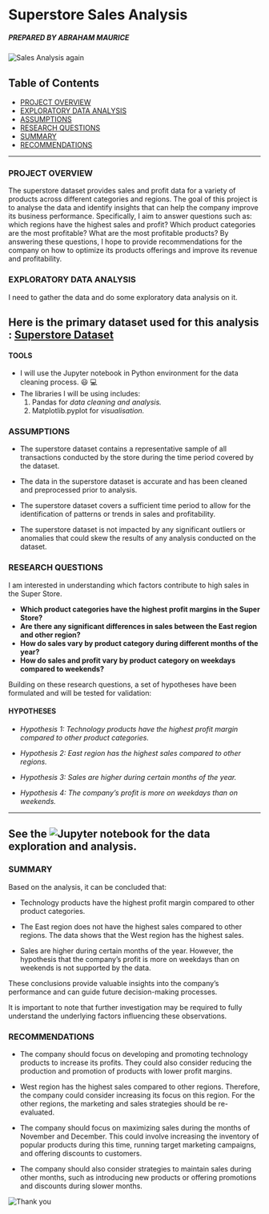 # Superstore Sales Analysis
##### *PREPARED BY ABRAHAM MAURICE* 

![Sales Analysis again](https://github.com/user-attachments/assets/dc17f806-3985-4f6e-8a51-9c2e6a3602bd)

## Table of Contents

- [PROJECT OVERVIEW](#project-overview)
- [EXPLORATORY DATA ANALYSIS](#exploratory-data-analysis)
- [ASSUMPTIONS](#assumptions)
- [RESEARCH QUESTIONS](#research-questions)
- [SUMMARY](#summary)
- [RECOMMENDATIONS](#recommendations)

---

### PROJECT OVERVIEW 
The superstore dataset provides sales and profit data for a variety of products across different categories and regions. 
The goal of this project is to analyse the data and identify insights that can help the company improve its business performance. 
Specifically, I aim to answer questions such as: which regions have the highest sales and profit? Which product categories are the most profitable? What are the most profitable products? 
By answering these questions, I hope to provide recommendations for the company on how to optimize its products offerings and improve its revenue and profitability. 

### EXPLORATORY DATA ANALYSIS
I need to gather the data and do some exploratory data analysis on it. 

**Here is the primary dataset used for this analysis : [Superstore Dataset](https://www.kaggle.com/datasets/vivek468/superstore-dataset-final)**
---

 #### TOOLS 
- I will use the Jupyter notebook in Python environment for the data cleaning process. 😃 💻
- The libraries I will be using includes:
  1. Pandas for *data cleaning and analysis.*
  2. Matplotlib.pyplot for *visualisation.*
 
### ASSUMPTIONS

- The superstore dataset contains a representative sample of all transactions conducted by the store during the time period covered by the dataset. 

- The data in the superstore dataset is accurate and has been cleaned and preprocessed prior to analysis. 

- The superstore dataset covers a sufficient time period to allow for the identification of patterns or trends in sales and profitability. 

- The superstore dataset is not impacted by any significant outliers or anomalies that could skew the results of any analysis conducted on the dataset. 

 
### RESEARCH QUESTIONS 
I am interested in understanding which factors contribute to high sales in the Super Store. 

- **Which product categories have the highest profit margins in the Super Store?**
- **Are there any significant differences in sales between the East region and other region?**
- **How do sales vary by product category during different months of the year?**
- **How do sales and profit vary by product category on weekdays compared to weekends?** 

Building on these research questions, a set of hypotheses have been formulated and will be tested for validation: 

#### HYPOTHESES 

- _Hypothesis 1: Technology products have the highest profit margin compared to other product categories._

- _Hypothesis 2: East region has the highest sales compared to other regions._ 

- _Hypothesis 3: Sales are higher during certain months of the year._

- _Hypothesis 4: The company’s profit is more on weekdays than on weekends._

---

**See the ![Jupyter notebook](https://github.com/AbrahamtheAnalyst/Superstore-Sales-Analysis-Using-Python/blob/main/Superstore%20Sales%20Analysis.ipynb) for the data exploration and analysis.**
---

### SUMMARY 
Based on the analysis, it can be concluded that: 

- Technology products have the highest profit margin compared to other product categories. 

- The East region does not have the highest sales compared to other regions. The data shows that the West region has the highest sales. 

- Sales are higher during certain months of the year. However, the hypothesis that the company’s profit is more on weekdays than on weekends is not supported by the data. 

These conclusions provide valuable insights into the company’s performance and can guide future decision-making processes. 

It is important to note that further investigation may be required to fully understand the underlying factors influencing these observations. 

 
### RECOMMENDATIONS 

- The company should focus on developing and promoting technology products to increase its profits. They could also consider reducing the production and promotion of products with lower profit margins. 

- West region has the highest sales compared to other regions. Therefore, the company could consider increasing its focus on this region. For the other regions, the marketing and sales strategies should be re-evaluated. 

- The company should focus on maximizing sales during the months of November and December. This could involve increasing the inventory of popular products during this time, running target marketing campaigns, and offering discounts to customers. 

- The company should also consider strategies to maintain sales during other months, such as introducing new products or offering promotions and discounts during slower months. 

 
![Thank you](https://github.com/user-attachments/assets/bd1f7839-a002-4e31-a0eb-15de1350f284)
